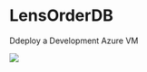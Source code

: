 # LensOrderDB

Ddeploy a Development Azure VM 

<a href="https://portal.azure.com/#create/Microsoft.Template/uri/https%3A%2F%2Fraw.githubusercontent.com%2Fcplemm%2FLensOrderDB%2Fmaster%2FDevBox.json" target="_blank">
    <img src="http://azuredeploy.net/deploybutton.png"/>
</a>
